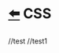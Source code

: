 # [:arrow_left:](https://github.com/HuanxinHu/front-end-notes/blob/master/README.md) CSS
//test
//test1